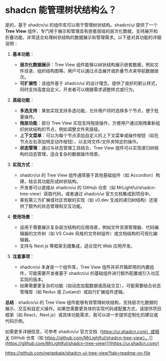 # shadcn 能管理树状结构么？


是的，基于 shadcn/ui 的组件库可以用于管理树状结构。shadcn/ui 提供了一个 **Tree View** 组件，专门用于展示和管理具有嵌套层级的层次化数据，支持展开和折叠功能，非常适合处理树状结构的数据展示和管理需求。以下是对其功能的详细说明：

1. **基本功能**：
   - **层次化数据展示**：Tree View 组件能够以树状结构展示嵌套数据，例如文件目录、组织结构图等。用户可以通过点击展开或折叠节点来导航数据层次。[](https://next.jqueryscript.net/shadcn-ui/hierarchical-data-tree-view/)[](https://www.builtatlightspeed.com/theme/mrlightful-shadcn-tree-view)
   - **可扩展性**：该组件基于 shadcn/ui 的设计理念，提供了良好的默认样式，同时支持高度自定义，开发者可以根据需求调整样式或行为。

2. **高级功能**：
   - **多选支持**：某些实现支持多选功能，允许用户同时选择多个节点，便于批量操作。[](https://next.jqueryscript.net/shadcn-ui/tree-view-drag/)[](https://app.daily.dev/posts/neigebaie-shadcn-ui-tree-view-shadcn-ui-based-tree-view-with-multi-selection-drag-and-more--rw11dphjb)
   - **拖放功能**：部分 Tree View 实现支持拖放操作，方便用户通过拖拽重新组织树状结构的节点，例如调整文件夹层级。[](https://next.jqueryscript.net/shadcn-ui/tree-view-drag/)
   - **上下文菜单**：可以为每个节点添加自定义的上下文菜单或操作按钮（如在节点左右添加特定动作按钮），以支持文件/文件夹特定的操作。[](https://www.reddit.com/r/reactjs/comments/1ihkkt3/i_made_a_tree_view_component_for_shadcnui/)
   - **状态管理**：通过与状态管理工具结合，Tree View 组件可以实现递归树结构的动态管理，适合复杂的数据操作场景。[](https://v0.dev/t/w243xYzlpQb)

3. **实现方式**：
   - shadcn/ui 的 Tree View 组件通常基于其他基础组件（如 Accordion）构建，结合其功能形成树状结构。[](https://shadcn-registries.vercel.app/registries/tree-view)
   - 开发者可以直接从 shadcn/ui 的 GitHub 仓库（如 MrLightful/shadcn-tree-view）获取代码，或者通过 shadcn/ui 官方文档集成到项目中。[](https://github.com/MrLightful/shadcn-tree-view)[](https://ui.shadcn.com/)
   - 某些第三方扩展或社区贡献的实现（如 v0.dev 生成的递归树结构）还提供了额外的状态管理和交互功能。[](https://v0.dev/t/w243xYzlpQb)

4. **使用场景**：
   - 适用于需要展示复杂层次结构的应用场景，例如文件资源管理器、代码编辑器的文件树（如 VS Code 风格的文件树组件）或文档结构的可视化编辑器。[](https://v0.dev/community/vs-code-like-file-tree-component-using-shad-cn-3FH2NXepJFp)[](https://shadcn-editor.vercel.app/docs/plugins/actions/tree-view)
   - 支持与 Next.js 等框架无缝集成，适合现代 Web 应用开发。[](https://dev.to/ramunarasinga/comparison-of-file-and-component-structures-among-shadcn-ui-planeso-and-gitroom-105d)[](https://blog.devgenius.io/comparison-of-next-js-file-and-component-structures-among-shadcn-ui-plane-so-and-gitroom-70715b42d391)

5. **注意事项**：
   - shadcn/ui 本身是一个组件库，Tree View 组件并非开箱即用的内置组件，可能需要开发者基于 shadcn/ui 的基础组件进行额外配置或引入社区实现的版本。[](https://github.com/shadcn-ui/ui/discussions/2329)
   - 如果需要更复杂的功能（如动态加载数据或高级交互），可能需要结合状态管理库（如 Redux 或 Zustand）或自行扩展组件逻辑。[](https://v0.dev/t/w243xYzlpQb)

**总结**：shadcn/ui 的 Tree View 组件能够有效管理树状结构，支持层次化数据的展示、交互和自定义操作。如果您需要更具体的实现代码或配置方式，请提供项目框架（如 React、Next.js）或具体功能需求，我可以进一步提供定制化的建议或代码示例。

如需更多详细信息，可参考 shadcn/ui 官方文档（https://ui.shadcn.com）或相关 GitHub 仓库（如 https://github.com/MrLightful/shadcn-tree-view）。[](https://github.com/MrLightful/shadcn-tree-view)[](https://ui.shadcn.com/)



https://github.com/neigebaie/shadcn-ui-tree-view?tab=readme-ov-file
